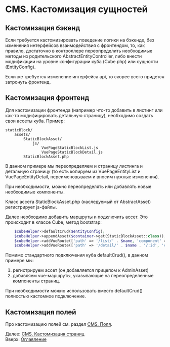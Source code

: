 # CMS. Кастомизация сущностей

## Кастомизация бэкенд

Если требуется кастомизировать поведение логики на бэкенде, без изменения интерфейсов
взаимодействия с фронтендом, то, как правило, достаточно в контроллере переопределить
необходимые методы из родительского AbstractEntityController, либо внести модификации
на уровне конфигурации куба (Cube.php) или сущности (EntityConfig).

Если же требуется изменение интерфейса api, то скорее всего придется затронуть фронтенд.

## Кастомизация фронтенд

Для кастомизации фронтенда (например что-то добавить в листинг или как-то модифицировать
детальную страницу), необходимо создать свои ассеты куба. Пример:

```
staticBlock/
    assets/
        StaticBlockAsset/
            js/
                VuePageStaticBlockList.js
                VuePageStaticBlockDetail.js
        StaticBlockAsset.php
```

В данном примере мы переопределяем и страницу листинга и детальную страницу
(то есть копируем из VuePageEntityList и VuePageEntityDetail, переименовываем и вносим
нужные изменения).

При необходимости, можно переопределять или добавлять новые необходимые компоненты.

Класс ассета StaticBlockAsset.php (наследуемый от AbstractAsset) регистрирует js-файлы.

Далее необходимо добавить маршруты и подключить ассет. Это происходит в классе Cube,
метод bootstrap:

```php
    $cubeHelper->defaultCrud($entityConfig);
    $cubeHelper->appendAsset($container->get(StaticBlockAsset::class));
    $cubeHelper->addVueRoute(['path' => '/list/' . $name, 'component' => 'VuePageStaticBlockList']);
    $cubeHelper->addVueRoute(['path' => '/detail/' . $name . '/:id', 'component' => 'VuePageStaticBlockDetail']);
```

Помимо стандартного подключения куба defaultCrud(), в данном примере мы:
1. регистрируем ассет (он добавляется прицепом к AdminAsset)
2. добавляем vue-маршруты, указывающие на переопределенные компоненты страниц.

При необходимости можно использовать вместо defaultCrud() полностью кастомное подключение.

## Кастомизация полей

Про кастомизацию полей см. раздел [CMS. Поля](fields.md).

Далее: [CMS. Кастомизация страниц](custom-page.md)<br>
Вверх: [Оглавление](../index.md)
